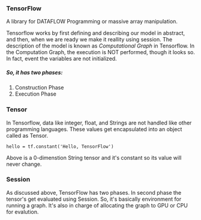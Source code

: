 ### TensorFlow

A library for DATAFLOW Programming or massive array manipulation.

Tensorflow works by first defining and describing our model in abstract, and then, when we are ready we make it reallity using session. The description of the model is known as *Computational Graph* in Tensorflow.  In the Computation Graph, the execution is NOT performed, though it looks so. In fact, event the variables are not initialized. 

##### So, it has two phases:
1. Construction Phase
2. Execution Phase

### Tensor
In Tensorflow, data like integer, float, and Strings are not handled like other programming languages. These values get encapsulated into an object called as Tensor. 

`
hello = tf.constant('Hello, TensorFlow')
`

Above is a 0-dimenstion String tensor and it's constant so its value will never change. 

### Session
As discussed above, TensorFlow has two phases. In second phase the tensor's get evaluated using Session. So, it's basically environment for running a graph. It's also in charge of allocating the graph to GPU or CPU for evalution. 



